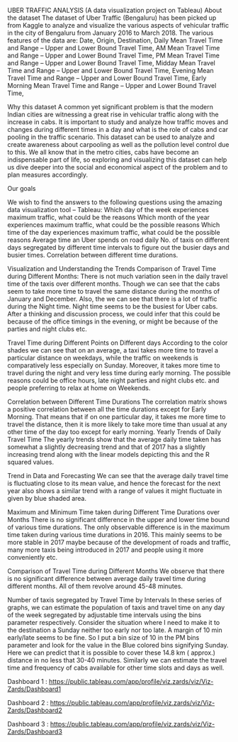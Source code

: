 
UBER TRAFFIC ANALYSIS
(A data visualization project on Tableau)
About the dataset
The dataset of Uber Traffic (Bengaluru) has been picked up from Kaggle to analyze and visualize the various aspects of vehicular traffic in the city of Bengaluru from  January 2016 to March 2018. The various features of the data are:
Date, Origin, Destination, 
Daily Mean Travel Time and Range – Upper and Lower Bound Travel Time,
AM Mean Travel Time and Range – Upper and Lower Bound Travel Time,
PM Mean Travel Time and Range – Upper and Lower Bound Travel Time,
Midday Mean Travel Time and Range – Upper and Lower Bound Travel Time,
Evening Mean Travel Time and Range – Upper and Lower Bound Travel Time,
Early Morning Mean Travel Time and Range – Upper and Lower Bound Travel Time,

Why this dataset
A common yet significant problem is that the modern Indian cities are witnessing a great rise in vehicular traffic along with the increase in cabs. It is important to study and analyze how traffic moves and changes during different times in a day and what is the role of cabs and car pooling in the traffic scenario. This dataset can be used to analyze and create awareness about carpooling as well as the pollution level control due to this. 
We all know that in the metro cities, cabs have become an indispensable part of life, so exploring and visualizing this dataset can help us dive deeper into the social and economical aspect of the problem and to plan measures accordingly.

Our goals 

We wish to find the answers to the following questions using the amazing data visualization tool – Tableau:
Which day of the week experiences maximum traffic, what could be the reasons
Which month of the year experiences maximum traffic, what could be the possible reasons
Which time of the day experiences maximum traffic, what could be the possible reasons
Average time an Uber spends on road daily
No. of taxis on different days segregated by different time intervals to figure out the busier days and busier times.
Correlation between different time durations.

Visualization and Understanding the Trends
Comparison of Travel Time during Different Months:
There is not much variation seen in the daily travel time of the taxis over different months. Though we can see that the cabs seem to take more time to travel the same distance during the months of January and December. Also, the we can see that there is a lot of traffic during the Night time. Night time seems to be the busiest for Uber cabs. 
After a thinking and discussion process, we could infer that this could be because of the office timings in the evening, or might be because of the parties and night clubs etc.

Travel Time during Different Points on Different days
According to the color shades we can see that on an average, a taxi takes more time to travel a particular distance on weekdays, while the traffic on weekends is comparatively less especially on Sunday. Moreover, it takes more time to travel during the night and very less time during early morning. The possible reasons could be office hours, late night parties and night clubs etc. and people preferring to relax at home on Weekends.

Correlation between Different Time Durations
The correlation matrix shows a positive correlation between all the time durations except for Early Morning. That means that if on one particular day, it takes me more time to travel the distance, then it is more likely to take more time than usual at any other time of the day too except for early morning.
Yearly Trends of Daily Travel Time
The yearly trends show that the average daily time taken has somewhat a slightly decreasing trend and that of 2017 has a slightly increasing trend along with the linear models depicting this and the R squared values.

Trend in Data and Forecasting
We can see that the average daily travel time is fluctuating close to its mean value, and hence the forecast for the next year also shows a similar trend with a range of values it might fluctuate in given by blue shaded area.

Maximum and Minimum Time taken during Different Time Durations over Months
There is no significant difference in the upper and lower time bound of various time durations. The only observable difference is in the maximum time taken during various time durations in 2016. This mainly seems to be more stable in 2017 maybe because of the development of roads and traffic, many more taxis being introduced in 2017 and people using it more conveniently etc.

Comparison of Travel Time during Different Months
We observe that there is no significant difference between average daily travel time during different months. All of them revolve around 45-48 minutes.

Number of taxis segregated by Travel Time by Intervals
In these series of graphs, we can estimate the population of taxis and travel time on any day of the week segregated by adjustable time intervals using the bins parameter respectively.
Consider the situation where I need to make it to the destination a Sunday neither too early nor too late. A margin of 10 min early/late seems to be fine. So I put a bin size of 10 in the PM bins parameter and look for the value in the Blue colored bins signifying Sunday. Here we can predict that it is possible to cover these 14.8 km ( approx.) distance in no less that 30-40 minutes.
Similarly we can estimate the travel time and frequency of cabs available for other time slots and days as well.

Dashboard 1 : https://public.tableau.com/app/profile/viz.zards/viz/Viz-Zards/Dashboard1

Dashboard 2 : https://public.tableau.com/app/profile/viz.zards/viz/Viz-Zards/Dashboard2

Dashboard 3 : https://public.tableau.com/app/profile/viz.zards/viz/Viz-Zards/Dashboard3



